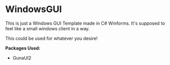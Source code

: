 # WindowsGUI
This is just a Windows GUI Template made in C# Winforms.
It's supposed to feel like a small windows client in a way.

This could be used for whatever you desire!

**Packages Used:**
- GunaUI2
